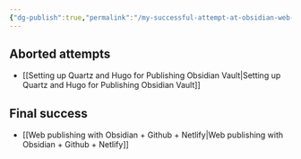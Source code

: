 ```yaml
---
{"dg-publish":true,"permalink":"/my-successful-attempt-at-obsidian-web-publishing/","created":"","updated":""}
---
```


## Aborted attempts
- [[Setting up Quartz and Hugo for Publishing Obsidian Vault\|Setting up Quartz and Hugo for Publishing Obsidian Vault]]

## Final success
- [[Web publishing with Obsidian + Github + Netlify\|Web publishing with Obsidian + Github + Netlify]]